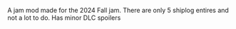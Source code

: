 A jam mod made for the 2024 Fall jam. There are only 5 shiplog entires and not a lot to do. Has minor DLC spoilers

